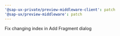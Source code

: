 ```yaml
---
'@sap-ux-private/preview-middleware-client': patch
'@sap-ux/preview-middleware': patch
---
```


Fix changing index in Add Fragment dialog
